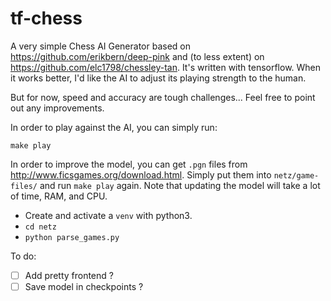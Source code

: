 # tf-chess


A very simple Chess AI Generator based on https://github.com/erikbern/deep-pink and (to less extent) on https://github.com/elc1798/chessley-tan. It's written with tensorflow. When it works better, I'd like the AI to adjust its playing strength to the human.

But for now, speed and accuracy are tough challenges... Feel free to point out any improvements.

In order to play against the AI, you can simply run:

    make play

In order to improve the model, you can get `.pgn` files from <http://www.ficsgames.org/download.html>. Simply put them into `netz/game-files/` and run `make play` again. Note that updating the model will take a lot of time, RAM, and CPU.

- Create and activate a `venv` with python3.
- `cd netz`
- `python parse_games.py`

To do:
- [ ] Add pretty frontend ?
- [ ] Save model in checkpoints ?
